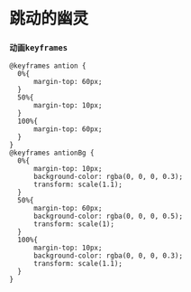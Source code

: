 # 跳动的幽灵

<vuep template="#demo1" class="full-page"></vuep>
<script v-pre type="text/x-template" id="demo1">
<style>
.main1{
  padding-top: 100px;width: 400px;display: inline-block;
}
.demo1-cons{
  width: 120px;
  margin: 0 auto 60px;
  position: relative;
  animation: antion 2s infinite;
  -webkit-animation: antion 2s infinite;
}
.demo1-cons .sp1{
  width: 120px;
  height: 150px;
  background-color: orange;
  border-radius: 50% 50% 0 0;
}
.demo1-cons .sp2,.demo1-cons .sp3,.demo1-cons .sp4{
  position: absolute;
  display: inline-block;
  width: 14px;
  height: 20px;
  border:2px solid #fff;
  border-radius: 50%;
  top:50px;
  left: 30px;
}
.demo1-cons .sp2::before,.demo1-cons .sp3::before{
  content: "";
  display: block;
  width: 12px;
  height: 17px;
  border-radius: 50%;
  background-color: #fff;
  margin-left: -1px;
  float: left;
  overflow: hidden;
}
.demo1-cons .sp3{
  left: 75px;
}
.demo1-cons .sp4{
  left: 55px;
  top: 90px;
}

.demo1-cons .sp5{
  height: 10px;
  background-size: 15px 10px;
  background-image: radial-gradient(circle at 50% 0%,orange,71%,transparent 71%)
}
.main2 .demo1-cons .sp1{
  background-color: #1E90FF;
}
.main2 .demo1-cons .sp5{
  background-repeat: repeat-x;height: 15px;
  background-size: 12px 10px;
  background-image: linear-gradient(135deg, #1E90FF 45%, transparent 55%, transparent 60%),linear-gradient(45deg, transparent 45%, transparent 55%,  #1E90FF 60%);
}

.demo1-cons .sp6{
  width: 120px;
  height: 20px;
  background-color: rgba(0, 0, 0, 0.3);
  border-radius: 50%;
  animation: antionBg 2s infinite;
  -webkit-animation: antionBg 2s infinite;
}

/* 动画 */
</style>
<template>
<div class="main-center">
  <div class="main1">
    <div class="demo1-cons">
      <div class="sp1"></div>
      <div class="sp2"></div>
      <div class="sp3"></div>
      <div class="sp4"></div>
      <div class="sp5"></div>
      <div class="sp6"></div>
    </div>
  </div>
  <div class="main1 main2">
    <div class="demo1-cons">
      <div class="sp1"></div>
      <div class="sp2"></div>
      <div class="sp3"></div>
      <div class="sp4"></div>
      <div class="sp5"></div>
      <div class="sp6"></div>
    </div>
  </div>
</div>
</template>
<script></script>
</script>

### `动画keyframes`

```
@keyframes antion {
  0%{
      margin-top: 60px;
  }
  50%{
      margin-top: 10px;
  }
  100%{
      margin-top: 60px;
  }
}
@keyframes antionBg {
  0%{
      margin-top: 10px;
      background-color: rgba(0, 0, 0, 0.3);
      transform: scale(1.1);
  }
  50%{
      margin-top: 60px;
      background-color: rgba(0, 0, 0, 0.5);
      transform: scale(1);
  }
  100%{
      margin-top: 10px;
      background-color: rgba(0, 0, 0, 0.3);
      transform: scale(1.1);
  }
}
```